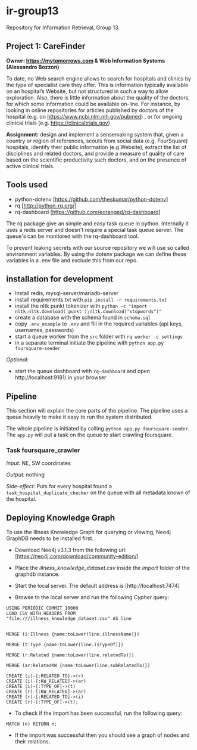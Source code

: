 # ir-group13
Repository for Information Retrieval, Group 13.

## Project 1: CareFinder
**Owner: https://mytomorrows.com & Web Information Systems (Alessandro Bozzon)**

To date, no Web search engine allows to search for hospitals and clinics by the type of  specialist care they offer. This is information typically available on an hospital’s Website, but not structured in such a way to allow exploration. Also, there is little information about the quality of the doctors, for which some information could be available on-line. For instance, by looking in online repositories for articles published by doctors of the hospital (e.g. on https://www.ncbi.nlm.nih.gov/pubmed) , or for ongoing clinical trials (e.g. https://clinicaltrials.gov)

**Assignment:** design and implement a sensemaking system that, given a country or region of references, scouts from social data (e.g. FourSquare) hospitals, identify their public information (e.g Website), extract the list of disciplines and related doctors, and provide a measure of quality of care based on the scientific productivity such doctors, and on the presence of active clinical trials. 


## Tools used

- python-dotenv [https://github.com/theskumar/python-dotenv]
- rq [http://python-rq.org/]
- rq-dashboard [https://github.com/eoranged/rq-dashboard]

The rq package give an simple and easy task queue in python. 
Internally it uses a redis server and doesn't require a special task queue server.
The queue's can be monitored with the rq-dashboard tool.

To prevent leaking secrets with our source repository we will use so called environment variables.
By using the dotenv package we can define these variables in a .env file and exclude this from our repo.



## installation for development

- install redis, mysql-server/mariadb-server
- install requirements.txt with `pip install -r requirements.txt`
- install the nltk punkt tokenizer with `python -c "import nltk;nltk.download('punkt');nltk.download("stopwords")"`
- create a database with the schema found in `schema.sql`
- copy `.env_example` to `.env` and fill in the required variables (api keys, usernames, passwords)
- start a queue worker from the `src` folder with `rq worker -c settings`
- in a separate terminal initiate the pipeline with `python app.py foursquare-seeder`

*Optional:*
- start the queue dashboard with `rq-dashboard` and open http://localhost:9181/ in your browser

## Pipeline
This section will explain the core parts of the pipeline.
The pipeline uses a queue heavily to make it easy to run the system distributed.

The whole pipeline is initiated by calling `python app.py foursquare-seeder`.
The `app.py` will put a task on the queue to start crawling foursquare.

### Task foursquare_crawler
*Input:* NE, SW coordinates

*Output:* nothing

*Side-effect:* Puts for every hospital found a `task_hospital_duplicate_checker` on the queue with all metadata known of the hospital.


## Deploying Knowledge Graph

To use the Illness Knowledge Graph for querying or viewing, Neo4j GraphDB needs to be installed first.

- Download Neo4j v3.1.3 from the following url: [https://neo4j.com/download/community-edition/]

- Place the *illness_knowledge_dataset.csv* inside the *import* folder of the graphdb instance.

- Start the local server. The default address is [http://localhost:7474]

- Browse to the local server and run the following *Cypher* query:
```
USING PERIODIC COMMIT 10000
LOAD CSV WITH HEADERS FROM
"file:///illness_knowledge_dataset.csv" AS line


MERGE (i:Illness {name:toLower(line.illnessName)})

MERGE (t:Type {name:toLower(line.isTypeOf)})

MERGE (r:Related {name:toLower(line.relatedTo)})

MERGE (ar:RelatedKW {name:toLower(line.subRelatedTo)})

CREATE (i)-[:RELATED_TO]->(r)
CREATE (i)-[:KW_RELATED]->(ar)
CREATE (i)-[:TYPE_OF]->(t)
CREATE (r)-[:KW_RELATED]->(ar)
CREATE (r)-[:RELATED_TO]->(i)
CREATE (r)-[:TYPE_OF]->(t);
```
- To check if the import has been successful, run the following query: 
```
MATCH (n) RETURN n; 
```
- If the import was successful then you should see a graph of nodes and their relations.